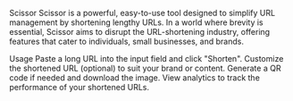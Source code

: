 Scissor
Scissor is a powerful, easy-to-use tool designed to simplify URL management by shortening lengthy URLs. In a world where brevity is essential, Scissor aims to disrupt the URL-shortening industry, offering features that cater to individuals, small businesses, and brands.

Usage
Paste a long URL into the input field and click "Shorten".
Customize the shortened URL (optional) to suit your brand or content.
Generate a QR code if needed and download the image.
View analytics to track the performance of your shortened URLs.